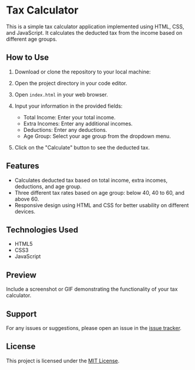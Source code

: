 # Tax Calculator

This is a simple tax calculator application implemented using HTML, CSS, and JavaScript. It calculates the deducted tax from the income based on different age groups.

## How to Use

1. Download or clone the repository to your local machine:


2. Open the project directory in your code editor.

3. Open `index.html` in your web browser.

4. Input your information in the provided fields:
   - Total Income: Enter your total income.
   - Extra Incomes: Enter any additional incomes.
   - Deductions: Enter any deductions.
   - Age Group: Select your age group from the dropdown menu.

5. Click on the "Calculate" button to see the deducted tax.

## Features

- Calculates deducted tax based on total income, extra incomes, deductions, and age group.
- Three different tax rates based on age group: below 40, 40 to 60, and above 60.
- Responsive design using HTML and CSS for better usability on different devices.

## Technologies Used

- HTML5
- CSS3
- JavaScript

## Preview

Include a screenshot or GIF demonstrating the functionality of your tax calculator.

## Support

For any issues or suggestions, please open an issue in the [issue tracker](https://github.com/your_username/tax-calculator/issues).

## License

This project is licensed under the [MIT License](LICENSE).
